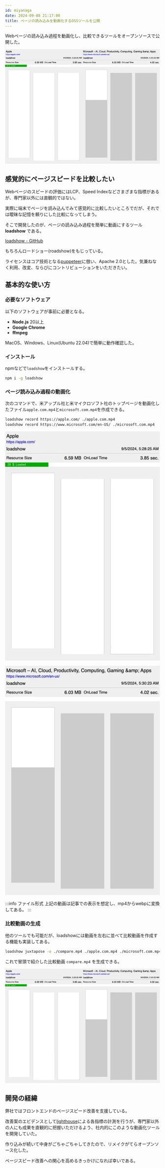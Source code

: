 ```yaml
---
id: miyanaga
date: 2024-09-08 21:17:00
title: ページの読み込みを動画化するOSSツールを公開
---
```


Webページの読み込み過程を動画化し、比較できるツールをオープンソースで公開した。

![ページスピードの比較動画](/posts/2024/loadshow/compare.webp)

## 感覚的にページスピードを比較したい

Webページのスピードの評価にはLCP、Speed Indexなどさまざまな指標があるが、専門家以外には直観的ではない。

実際に端末でページを読み込んでみて感覚的に比較したいところでだが、それでは曖昧な記憶を頼りにした比較になってしまう。

そこで開発したのが、ページの読み込み過程を簡単に動画にするツール **loadshow** である。

[loadshow - GitHub](https://github.com/ideamans/loadshow/)

もちろんロードショー(roadshow)をもじっている。

ライセンスはコア技術となる[puppeteer](https://github.com/puppeteer/puppeteer)に倣い、Apache 2.0とした。気兼ねなく利用、改変、ならびにコントリビューションをいただきたい。

## 基本的な使い方

### 必要なソフトウェア

以下のソフトウェアが事前に必要となる。

- **Node.js** 20以上
- **Google Chrome**
- **ffmpeg**

MacOS、Windows、Linux(Ubuntu 22.04)で簡単に動作確認した。

### インストール

npmなどで`loadshow`をインストールする。

```bash
npm i -g loadshow
```

### ページ読み込み過程の動画化

次のコマンドで、米アップル社と米マイクロソフト社のトップページを動画化したファイル`apple.com.mp4`と`microsoft.com.mp4`を作成できる。

```bash
loadshow record https://apple.com/ ./apple.com.mp4
loadshow record https://www.microsoft.com/en-US/ ./microsoft.com.mp4
```

![apple.com](/posts/2024/loadshow/apple.com.webp)

![microsoft.com](/posts/2024/loadshow/microsoft.com.webp)

:::info ファイル形式
上記の動画は記事での表示を想定し、mp4からwebpに変換してある。
:::

### 比較動画の生成

他のツールでも可能だが、loadshowには動画を左右に並べて比較動画を作成する機能も実装してある。

```bash
loadshow juxtapose -o ./compare.mp4 ./apple.com.mp4 ./microsoft.com.mp4
```

これで冒頭で紹介した比較動画 `compare.mp4` を生成できる。

![ページスピードの比較動画](/posts/2024/loadshow/compare.webp)

## 開発の経緯

弊社ではフロントエンドのページスピード改善を支援している。

改善案のエビデンスとして[lighthouse](https://github.com/GoogleChrome/lighthouse)による各指標の計測を行うが、専門家以外の人にも成果を直観的に把握いただけるよう、社内的にこのような動画化ツールを開発していた。

作り込みが続いて中身がごちゃごちゃしてきたので、リメイクがてらオープンソース化した。

ページスピード改善への関心を高めるきっかけになれば幸いである。
